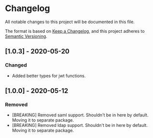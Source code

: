 # Changelog

All notable changes to this project will be documented in this file.

The format is based on [Keep a Changelog](https://keepachangelog.com/en/1.0.0/),
and this project adheres to [Semantic Versioning](https://semver.org/spec/v2.0.0.html).

## [1.0.3] - 2020-05-20

### Changed

- Added better types for jwt functions.

## [1.0.0] - 2020-05-12

### Removed

- [BREAKING] Removed saml support. Shouldn't be in here by default. Moving it to separate package.
- [BREAKING] Removed ldap support. Shouldn't be in here by default. Moving it to separate package.
